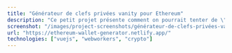 ```yaml
---
title: "Générateur de clefs privées vanity pour Ethereum"
description: "Ce petit projet présente comment on pourrait tenter de \"copier\" une clef Ethereum en en créant une suffisamment ressemblante. C'est un peu janky, mais avec de la patience on peut obtenir un peu ce qu'on veut comme nom de clef."
screenshot: "/images/project-screenshots/générateur-de-clefs-privées-vanity-pour-ethereum.png"
url: "https://ethereum-wallet-generator.netlify.app/"
technologies: ["vuejs", "webworkers", "crypto"]
---
```

